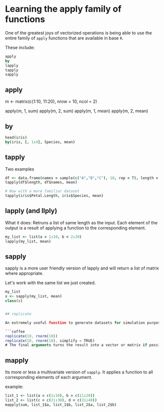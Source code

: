 
# Learning the apply family of functions

One of the greatest joys of vectorized operations is being able to use the entire family of `apply` functions that are available in base `R`.

These include:

```coffee
apply
by
lapply
tapply
sapply
```

## apply

m <- matrix(c(1:10, 11:20), nrow = 10, ncol = 2)

apply(m, 1, sum)
apply(m, 2, sum)
apply(m, 1, mean)
apply(m, 2, mean)

## by

```coffee
head(iris)
by(iris, [, 1:4], Species, mean)
```


## tapply
Two examples

```coffee
df <- data.frame(names = sample(c("A","B","C"), 10, rep = T), length = rnorm(10))
tapply(df$length, df$names, mean)

# Now with a more familiar dataset
tapply(iris$Petal.Length, iris$Species, mean)
```

## lapply (and llply)

What it does: Retruns a list of same length as the input. 
Each element of the output is a result of applying a function to the corresponding element.

```coffee
my_list <- list(a = 1:10, b = 2:20)
lapply(my_list, mean)
```



## sapply

sapply is a more user friendly version of lapply and will return a list of matrix where appropriate.


Let's work with the same list we just created.

```coffee
my_list
x <- sapply(my_list, mean)
class(x)


## replicate

An extremely useful function to generate datasets for simulation purposes. 

```coffee
replicate(10, rnorm(10))
replicate(10, rnorm(10), simplify = TRUE)
# The final arguments turns the result into a vector or matrix if possible.
```

## mapply
Its more or less a multivariate version of `sapply`. It applies a function to all corresponding elements of each argument. 

example:

```coffee
list_1 <- list(a = c(1:10), b = c(11:20))
list_2 <- list(c = c(21:30), d = c(31:40))
mapply(sum, list_1$a, list_1$b, list_2$a, list_2$b)
```




